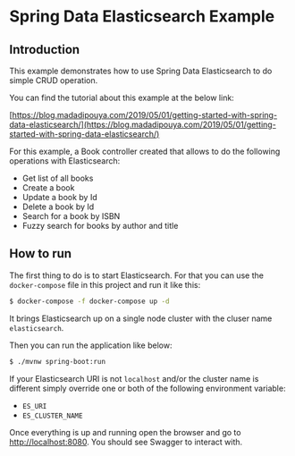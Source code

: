 # Spring Data Elasticsearch Example

## Introduction

This example demonstrates how to use Spring Data Elasticsearch to do simple CRUD operation.

You can find the tutorial about this example at the below link:

[https://blog.madadipouya.com/2019/05/01/getting-started-with-spring-data-elasticsearch/](https://blog.madadipouya.com/2019/05/01/getting-started-with-spring-data-elasticsearch/)

For this example, a Book controller created that allows to do the following operations with Elasticsearch:

- Get list of all books
- Create a book
- Update a book by Id
- Delete a book by Id
- Search for a book by ISBN
- Fuzzy search for books by author and title


## How to run

The first thing to do is to start Elasticsearch. For that you can use the `docker-compose` file in this project
and run it like this:

```bash
$ docker-compose -f docker-compose up -d
``` 

It brings Elasticsearch up on a single node cluster with the cluser name `elasticsearch`.

Then you can run the application like below:

```bash
$ ./mvnw spring-boot:run
```

If your Elasticsearch URI is not `localhost` and/or the cluster name is different simply override one or both of the following environment variable:

- `ES_URI`
- `ES_CLUSTER_NAME`

Once everything is up and running open the browser and go to [http://localhost:8080](http://localhost:8080). You should see Swagger to interact with.
